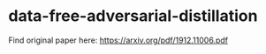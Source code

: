 # data-free-adversarial-distillation

Find original paper here: https://arxiv.org/pdf/1912.11006.pdf
